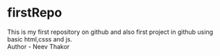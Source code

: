 # firstRepo
This is my first repository on github and also first project in github using basic html,csss and js.
<br>
Author - Neev Thakor
